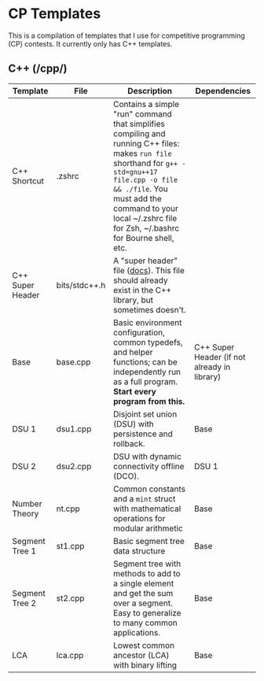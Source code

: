 # CP Templates

This is a compilation of templates that I use for competitive programming (CP) contests. It currently only has C++ templates.

## C++ (/cpp/)
| Template | File | Description | Dependencies |
| - | - | - | - |
| C++ Shortcut | .zshrc | Contains a simple "run" command that simplifies compiling and running C++ files: makes `run file` shorthand for `g++ -std=gnu++17 file.cpp -o file && ./file`. You must add the command to your local ~/.zshrc file for Zsh, ~/.bashrc for Bourne shell, etc. | |
| C++ Super Header | bits/stdc++.h | A "super header" file ([docs](https://gcc.gnu.org/onlinedocs/gcc-4.8.0/libstdc++/api/a01541_source.html)). This file should already exist in the C++ library, but sometimes doesn't. | |
| Base | base.cpp | Basic environment configuration, common typedefs, and helper functions; can be independently run as a full program. **Start every program from this.** | C++ Super Header (if not already in library) |
| DSU 1 | dsu1.cpp | Disjoint set union (DSU) with persistence and rollback. | Base |
| DSU 2 | dsu2.cpp | DSU with dynamic connectivity offline (DCO). | DSU 1 |
| Number Theory | nt.cpp | Common constants and a `mint` struct with mathematical operations for modular arithmetic | Base |
| Segment Tree 1 | st1.cpp | Basic segment tree data structure | Base |
| Segment Tree 2 | st2.cpp | Segment tree with methods to add to a single element and get the sum over a segment. Easy to generalize to many common applications. | Base |
| LCA | lca.cpp | Lowest common ancestor (LCA) with binary lifting | Base |